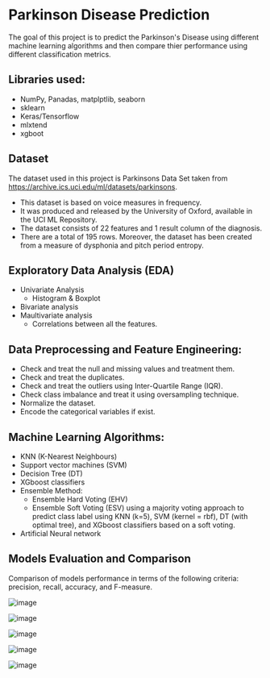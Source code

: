 # Parkinson Disease Prediction
The goal of this project is to predict the Parkinson's Disease using different machine learning algorithms and then compare thier performance using different classification metrics.
## Libraries used:
- NumPy, Panadas, matplptlib, seaborn
- sklearn
- Keras/Tensorflow
- mlxtend
- xgboot

## Dataset
The dataset used in this project is Parkinsons Data Set taken from https://archive.ics.uci.edu/ml/datasets/parkinsons.
- This dataset is based on voice measures in frequency. 
- It was produced and released by the University of Oxford, available in the UCI ML Repository. 
- The dataset consists of 22 features and 1 result column of the diagnosis. 
- There are a total of 195 rows. Moreover, the dataset has been created from a measure of dysphonia and pitch period entropy.


## Exploratory Data Analysis (EDA)
- Univariate Analysis 
  - Histogram & Boxplot
- Bivariate analysis
- Maultivariate analysis
  - Correlations between all the features.
## Data Preprocessing and Feature Engineering:
- Check and treat the null and missing values and treatment them.
- Check and treat the duplicates.
- Check and treat the outliers using Inter-Quartile Range (IQR).
- Check class imbalance and treat it using oversampling technique.
- Normalize the dataset.
- Encode the categorical variables if exist.

## Machine Learning Algorithms:
- KNN (K-Nearest Neighbours)
- Support vector machines (SVM)
- Decision Tree (DT)
- XGboost classifiers
- Ensemble Method:
  - Ensemble Hard Voting (EHV)
  - Ensemble Soft Voting (ESV) using a majority voting approach to predict class label using KNN (k=5), SVM (kernel = rbf), DT (with optimal tree), and XGboost classifiers based on a soft voting.
- Artificial Neural network

## Models Evaluation and Comparison
Comparison of models performance in terms of the following criteria: precision, recall, accuracy, and F-measure.

![image](https://user-images.githubusercontent.com/89004966/166133710-58d69269-622f-45f8-87dc-3a46ad2445e4.png)

![image](https://user-images.githubusercontent.com/89004966/166133712-bf2282f7-6ddd-4e08-8793-7b4da4d979c1.png)

![image](https://user-images.githubusercontent.com/89004966/166133716-e37634d9-fe0b-4f03-95a2-8f279dc7a00a.png)

![image](https://user-images.githubusercontent.com/89004966/166133717-f4cf2a62-e251-4fa2-9808-1f061157ea30.png)

![image](https://user-images.githubusercontent.com/89004966/166133719-1ed16a7f-c239-4b0d-9b40-16dfa5ba7c6b.png)






